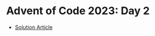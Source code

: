 # Advent of Code 2023: Day 2

- [Solution Article](https://open.substack.com/pub/simontoth/p/daily-bite-of-c-advent-of-code-day-e49?r=1g4l8a&utm_campaign=post&utm_medium=web)